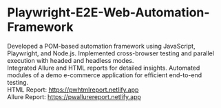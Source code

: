 # Playwright-E2E-Web-Automation-Framework  
Developed a POM-based automation framework using JavaScript, Playwright, and Node.js. Implemented cross-browser testing and parallel execution with headed and headless modes.  
Integrated Allure and HTML reports for detailed insights. Automated modules of a demo e-commerce application for efficient end-to-end testing.  
HTML Report: https://pwhtmlreport.netlify.app  
Allure Report: https://pwallurereport.netlify.app
